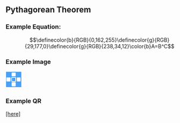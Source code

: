 ## Pythagorean Theorem

### Example Equation:

$$\definecolor{b}{RGB}{0,162,255}\definecolor{g}{RGB}{29,177,0}\definecolor{g}{RGB}{238,34,12}\color{b}A=B^C$$

### Example Image
![](./test-image.png)

### Example QR
[[here]]((qr,'Math/Geometry_1/Triangles/base/AngleSumPres',#00756F))